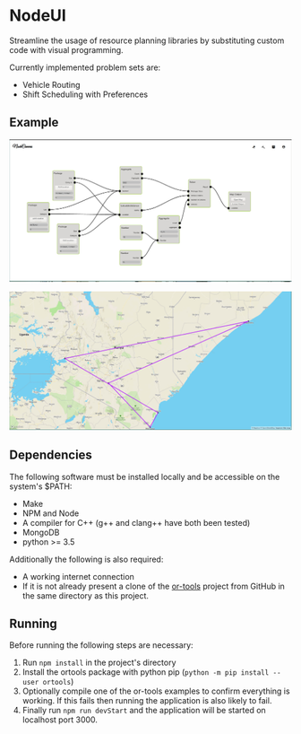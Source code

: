 # NodeUI

Streamline the usage of resource planning libraries by substituting custom
code with visual programming.

Currently implemented problem sets are:

* Vehicle Routing
* Shift Scheduling with Preferences

## Example

![Vehicle Routing Definition](./def.jpg)


![Vehicle Routing Solution](./map.jpg)

## Dependencies

The following software must be installed locally and be accessible on
the system's \$PATH:

  * Make
  * NPM and Node
  * A compiler for C++ (g++ and clang++ have both been tested)
  * MongoDB
  * python >= 3.5

Additionally the following is also required:

  * A working internet connection
  * If it is not already present a clone of the [or-tools][1] project from GitHub in the same directory as this project.

## Running

Before running the following steps are necessary:
  1. Run `npm install` in the project's directory
  2. Install the ortools package with python pip (`python -m pip install --user
     ortools`)
  3. Optionally compile one of the or-tools examples to confirm everything
     is working. If this fails then running the application is also likely
     to fail.
  4. Finally run `npm run devStart` and the application will be started 
     on localhost port 3000.


[1]: https://github.com/google/or-tools
